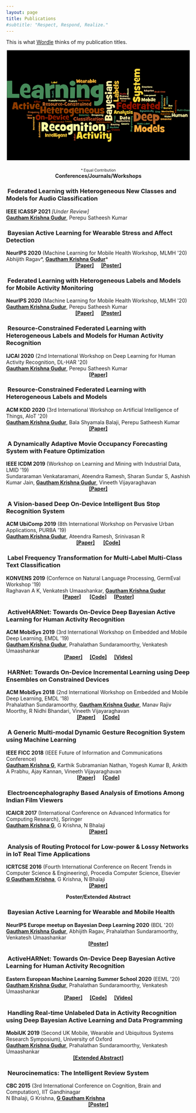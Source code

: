 ```yaml
---
layout: page
title: Publications
#subtitle: "Respect, Respond, Realize."
---
```


This is what <a href="http://wordle.net" target="_blank">Wordle</a> thinks of my publication titles.
<center><img src="/publications/wordcloud_research.png" alt="Wordcloud of my publication titles" width="500" height="300"></center>
<!--[Wordcloud of my publication titles](/publications/wordcloud_research.png?raw=True)-->

<p class="about-users">

<center><font size=1>* Equal Contribution</font></center>

<center><span class="fa fa-users about-icon"></span> <strong> Conferences/Journals/Workshops </strong></center>
<!--&nbsp;&nbsp;&nbsp;&nbsp;&nbsp;&nbsp;-->

<h3><span class="fa fa-users about-icon"></span> &nbsp;Federated Learning with Heterogeneous New Classes and Models for Audio Classification</h3>
<b>IEEE ICASSP 2021</b> <i>[Under Review]</i><br>
<b><u>Gautham Krishna Gudur</u></b>, Perepu Satheesh Kumar
<!--<center><b><a href="https://2021.ieeeicassp.org/" target="_blank">[Paper]</a></b></center>-->
<!--<a href="https://2021.ieeeicassp.org/" target="_blank">-->

<h3><span class="fa fa-users about-icon"></span> &nbsp;Bayesian Active Learning for Wearable Stress and Affect Detection</h3>
<b>NeurIPS 2020</b> (Machine Learning for Mobile Health Workshop, MLMH '20)<br>
Abhijith Ragav*, <b><u>Gautham Krishna Gudur</u></b>*
<center><b><a href="https://arxiv.org/pdf/2012.02702.pdf" target="_blank">[Paper]</a>&nbsp;&nbsp;&nbsp;&nbsp;&nbsp;&nbsp;<a href="/publications/ALStress_MLMH_NeurIPS20_Poster.pdf" target="_blank">[Poster]</a></b></center>
<!--<a href="https://sites.google.com/view/ml4mobilehealth-neurips-2020/" target="_blank">-->

<h3><span class="fa fa-users about-icon"></span> &nbsp;Federated Learning with Heterogeneous Labels and Models for Mobile Activity Monitoring</h3>
<b>NeurIPS 2020</b> (Machine Learning for Mobile Health Workshop, MLMH '20)<br>
<b><u>Gautham Krishna Gudur</u></b>, Perepu Satheesh Kumar
<center><b><a href="https://arxiv.org/pdf/2012.02539.pdf" target="_blank">[Paper]</a>&nbsp;&nbsp;&nbsp;&nbsp;&nbsp;&nbsp;<a href="/publications/HeteroFDL_MLMH_NeurIPS20_Poster.pdf" target="_blank">[Poster]</a></b></center>
<!--<a href="https://sites.google.com/view/ml4mobilehealth-neurips-2020/" target="_blank">-->

<h3><span class="fa fa-users about-icon"></span> &nbsp;Resource-Constrained Federated Learning with Heterogeneous Labels and Models for Human Activity Recognition</h3>
<b>IJCAI 2020</b> (2nd International Workshop on Deep Learning for Human Activity Recognition, DL-HAR '20)<br>
<b><u>Gautham Krishna Gudur</u></b>, Perepu Satheesh Kumar
<center><b><a href="/publications/HeteroFDL_DLHAR_IJCAI20.pdf" target="_blank">[Paper]</a></b></center>
<!--<a href="https://keyplay.github.io/ijcai2020workshop/" target="_blank">-->


<h3><span class="fa fa-users about-icon"></span> &nbsp;Resource-Constrained Federated Learning with Heterogeneous Labels and Models</h3>
<b>ACM KDD 2020</b> (3rd International Workshop on Artificial Intelligence of Things, AIoT '20)<br>
<b><u>Gautham Krishna Gudur</u></b>, Bala Shyamala Balaji, Perepu Satheesh Kumar
<center><b><a href="https://aiotworkshop.github.io/published/AIoT_10_Gudur_TechnicalPaper_KDD2020.pdf" target="_blank">[Paper]</a></b></center>
<!--<a href="https://aiotworkshop.github.io/" target="_blank">-->

<h3><span class="fa fa-users about-icon"></span> &nbsp;A Dynamically Adaptive Movie Occupancy Forecasting System with Feature Optimization</h3>
<b>IEEE ICDM 2019</b> (Workshop on Learning and Mining with Industrial Data, LMID '19)<br>
Sundararaman Venkataramani, Ateendra Ramesh, Sharan Sundar S, Aashish Kumar Jain, <b><u>Gautham Krishna Gudur</u></b>, Vineeth Vijayaraghavan
<center><b><a href="/publications/LMID_ICDM19.pdf" target="_blank">[Paper]</a></b></center>
<!--<a href="https://ieeexplore.ieee.org/document/8955583" target="_blank">-->

<h3><span class="fa fa-users about-icon"></span> &nbsp;A Vision-based Deep On-Device Intelligent Bus Stop Recognition System</h3>
<b>ACM UbiComp 2019</b> (8th International Workshop on Pervasive Urban Applications, PURBA '19)<br>
<b><u>Gautham Krishna Gudur</u></b>, Ateendra Ramesh, Srinivasan R<br>
<center><b><a href="https://cpemis.eng.cmu.ac.th/~santi/purba2019/papers/p23.pdf" target="_blank">[Paper]</a> &nbsp;&nbsp;&nbsp;&nbsp;&nbsp;&nbsp;<a href="https://github.com/gauthamkrishna-g/Intelligent-Bus-Stop-Recognition-System" target="_blank">[Code]</a></b></center>
<!--<a href="https://dl.acm.org/doi/10.1145/3341162.3349323" target="_blank">-->

<h3><span class="fa fa-users about-icon"></span> &nbsp;Label Frequency Transformation for Multi-Label Multi-Class Text Classification</h3>
<b>KONVENS 2019</b> (Confernce on Natural Language Processing, GermEval Workshop '19)<br>
Raghavan A K, Venkatesh Umaashankar, <b><u>Gautham Krishna Gudur</u></b><br>
<center><b><a href="https://www.inf.uni-hamburg.de/en/inst/ab/lt/resources/data/germeval-2019-hmc/paper-8.pdf" target="_blank">[Paper]</a> &nbsp;&nbsp;&nbsp;&nbsp;&nbsp;&nbsp;<a href="https://github.com/oneraghavan/germeval-2019" target="_blank">[Code]</a>&nbsp;&nbsp;&nbsp;&nbsp;&nbsp;&nbsp;<a href="/publications/GermEval_KONVENS19_Poster.pdf" target="_blank">[Poster]</a></b></center>
<!--<a href="http://2019.konvens.org/germeval" target="_blank">-->

<h3><span class="fa fa-users about-icon"></span> &nbsp;ActiveHARNet: Towards On-Device Deep Bayesian Active Learning for Human Activity Recognition</h3>
<b>ACM MobiSys 2019</b> (3rd International Workshop on Embedded and Mobile Deep Learning, EMDL '19)<br>
<b><u>Gautham Krishna Gudur</u></b>, Prahalathan Sundaramoorthy, Venkatesh Umaashankar
<center><b><a href="https://arxiv.org/pdf/1906.00108.pdf" target="_blank">[Paper]</a>&nbsp;&nbsp;&nbsp;&nbsp;&nbsp;&nbsp;<a href="https://github.com/gauthamkrishna-g/ActiveHARNet" target="_blank">[Code]</a>&nbsp;&nbsp;&nbsp;&nbsp;&nbsp;&nbsp;<a href="https://www.youtube.com/watch?v=Kfy0URcPxyE&t" target="_blank">[Video]</a></b></center>
<!--<a href="https://dl.acm.org/doi/10.1145/3325413.3329790" target="_blank">-->

<h3><span class="fa fa-users about-icon"></span> &nbsp;HARNet: Towards On-Device Incremental Learning using Deep Ensembles on Constrained Devices</h3>
<b>ACM MobiSys 2018</b> (2nd International Workshop on Embedded and Mobile Deep Learning, EMDL '18)<br>
Prahalathan Sundaramoorthy, <b><u>Gautham Krishna Gudur</u></b>, Manav Rajiv Moorthy, R Nidhi Bhandari, Vineeth Vijayaraghavan
<center><b><a href="/publications/HARNet_EMDL_MobiSys18.pdf" target="_blank">[Paper]</a>&nbsp;&nbsp;&nbsp;&nbsp;&nbsp;&nbsp;<a href="https://github.com/gauthamkrishna-g/HARNet" target="_blank">[Code]</a></b></center>
<!--;<a href="https://dl.acm.org/doi/10.1145/3212725.3212728" target="_blank">-->

<h3><span class="fa fa-users about-icon"></span> &nbsp;A Generic Multi-modal Dynamic Gesture Recognition System using Machine Learning</h3>
<b>IEEE FICC 2018</b> (IEEE Future of Information and Communications Conference)<br>
<b><u>Gautham Krishna G</u></b>, Karthik Subramanian Nathan, Yogesh Kumar B, Ankith A Prabhu, Ajay Kannan, Vineeth Vijayaraghavan
<center><b><a href="/publications/Gesture_FICC18.pdf" target="_blank">[Paper]</a>&nbsp;&nbsp;&nbsp;&nbsp;&nbsp;&nbsp;<a href="https://github.com/gauthamkrishna-g/Dynamic-Gesture-Recognition" target="_blank">[Code]</a></b></center>
<!--<a href="https://link.springer.com/chapter/10.1007/978-3-030-03405-4_42" target="_blank">-->

<h3><span class="fa fa-users about-icon"></span> &nbsp;Electroencephalography Based Analysis of Emotions Among Indian Film Viewers</h3>
<b>ICAICR 2017</b> (International Conference on Advanced Informatics for Computing Research), Springer<br>
<b><u>Gautham Krishna G</u></b>, G Krishna, N Bhalaji
<center><b><a href="/publications/Neurocinematics_ICAICR17.pdf" target="_blank">[Paper]</a></b></center>
<!--<a href="https://link.springer.com/chapter/10.1007/978-981-10-5780-9_13" target="_blank">-->

<h3><span class="fa fa-users about-icon"></span> &nbsp;Analysis of Routing Protocol for Low-power & Lossy Networks in IoT Real Time Applications</h3>
<b>ICRTCSE 2016</b> (Fourth International Conference on Recent Trends in Computer Science & Engineering), Procedia Computer Science, Elsevier<br>
<b><u>G Gautham Krishna</u></b>, G Krishna, N Bhalaji
<center><b><a href="/publications/RPLIoT_ICRTCSE16.pdf" target="_blank">[Paper]</a></b></center>
<!--<a href="http://www.sciencedirect.com/science/article/pii/S1877050916305002" target="_blank">-->

<p class="about-users">
<center><span class="fa fa-file about-icon"></span> <strong> Poster/Extended Abstract </strong></center>

<h3><span class="fa fa-file about-icon"></span> &nbsp;Bayesian Active Learning for Wearable and Mobile Health</h3>
<b>NeurIPS Europe meetup on Bayesian Deep Learning 2020</b> (BDL '20)<br>
<b><u>Gautham Krishna Gudur</u></b>, Abhijith Ragav, Prahalathan Sundaramoorthy, Venkatesh Umaashankar
<center><b><a href="/publications/MobileHealth_BDL20.pdf" target="_blank">[Poster]</a></b></center>
<!--<a href="http://bayesiandeeplearning.org/" target="_blank">-->

<h3><span class="fa fa-file about-icon"></span> &nbsp;ActiveHARNet: Towards On-Device Deep Bayesian Active Learning for Human Activity Recognition</h3>
<b>Eastern European Machine Learning Summer School 2020</b> (EEML '20)<br>
<b><u>Gautham Krishna Gudur</u></b>, Prahalathan Sundaramoorthy, Venkatesh Umaashankar
<center><b><a href="https://arxiv.org/pdf/1906.00108.pdf" target="_blank">[Paper]</a>&nbsp;&nbsp;&nbsp;&nbsp;&nbsp;&nbsp;<a href="https://github.com/gauthamkrishna-g/ActiveHARNet" target="_blank">[Code]</a>&nbsp;&nbsp;&nbsp;&nbsp;&nbsp;&nbsp;<a href="https://www.youtube.com/watch?v=Kfy0URcPxyE&t" target="_blank">[Video]</a></b></center>
<!--<a href="http://eeml.eu/" target="_blank">-->

<h3><span class="fa fa-file about-icon"></span> &nbsp;Handling Real-time Unlabeled Data in Activity Recognition using Deep Bayesian Active Learning and Data Programming</h3>
<b>MobiUK 2019</b> (Second UK Mobile, Wearable and Ubiquitous Systems Research Symposium), University of Oxford<br>
<b><u>Gautham Krishna Gudur</u></b>, Prahalathan Sundaramoorthy, Venkatesh Umaashankar
<center><b><a href="https://mobiuk.org/2019/abstract/S5-P4_Gudur_HandlingRealTimeUnlabeledData.pdf" target="_blank">[Extended Abstract]</a></b></center>
<!--<a href="https://mobiuk.org/programme2019.html" target="_blank">-->

<h3><span class="fa fa-file about-icon"></span> &nbsp;Neurocinematics: The Intelligent Review System</h3>
<b>CBC 2015</b> (3rd International Conference on Cognition, Brain and Computation), IIT Gandhinagar<br>
N Bhalaji, G Krishna, <b><u>G Gautham Krishna</u></b>
<center><b><a href="/publications/Neurocinematics_CBC15_Poster.pdf" target="_blank">[Poster]</a></b></center>
<!--<a href="/CBC_Abstracts.pdf" target="_blank">-->



